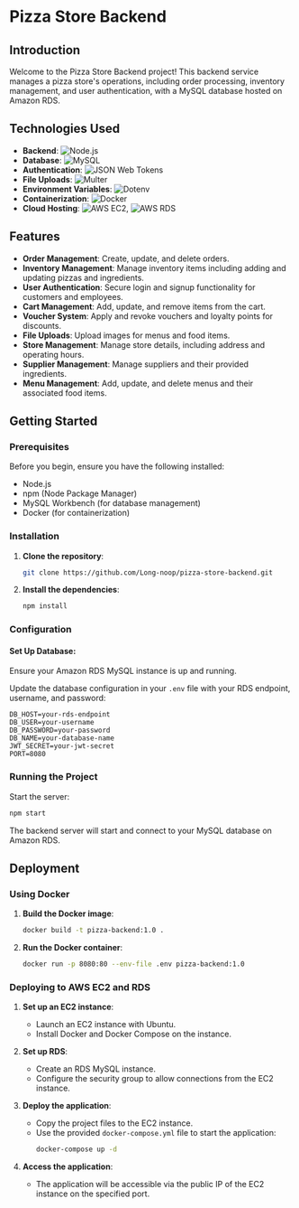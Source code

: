 # Pizza Store Backend

## Introduction
Welcome to the Pizza Store Backend project! This backend service manages a pizza store's operations, including order processing, inventory management, and user authentication, with a MySQL database hosted on Amazon RDS.

## Technologies Used
- **Backend**: ![Node.js](https://img.shields.io/badge/Node.js-339933?style=for-the-badge&logo=nodedotjs&logoColor=white)
- **Database**: ![MySQL](https://img.shields.io/badge/MySQL-4479A1?style=for-the-badge&logo=mysql&logoColor=white)
- **Authentication**: ![JSON Web Tokens](https://img.shields.io/badge/JWT-000000?style=for-the-badge&logo=jsonwebtokens&logoColor=white)
- **File Uploads**: ![Multer](https://img.shields.io/badge/Multer-FF5733?style=for-the-badge&logo=npm&logoColor=white)
- **Environment Variables**: ![Dotenv](https://img.shields.io/badge/Dotenv-ECD53F?style=for-the-badge&logo=dotenv&logoColor=black)
- **Containerization**: ![Docker](https://img.shields.io/badge/Docker-2496ED?style=for-the-badge&logo=docker&logoColor=white)
- **Cloud Hosting**: ![AWS EC2](https://img.shields.io/badge/AWS_EC2-FF9900?style=for-the-badge&logo=amazonaws&logoColor=white), ![AWS RDS](https://img.shields.io/badge/AWS_RDS-527FFF?style=for-the-badge&logo=amazonaws&logoColor=white)

## Features
- **Order Management**: Create, update, and delete orders.
- **Inventory Management**: Manage inventory items including adding and updating pizzas and ingredients.
- **User Authentication**: Secure login and signup functionality for customers and employees.
- **Cart Management**: Add, update, and remove items from the cart.
- **Voucher System**: Apply and revoke vouchers and loyalty points for discounts.
- **File Uploads**: Upload images for menus and food items.
- **Store Management**: Manage store details, including address and operating hours.
- **Supplier Management**: Manage suppliers and their provided ingredients.
- **Menu Management**: Add, update, and delete menus and their associated food items.

## Getting Started

### Prerequisites
Before you begin, ensure you have the following installed:
- Node.js
- npm (Node Package Manager)
- MySQL Workbench (for database management)
- Docker (for containerization)

### Installation
1. **Clone the repository**:
   ```bash
   git clone https://github.com/Long-noop/pizza-store-backend.git
   ```

2. **Install the dependencies**:
   ```bash
   npm install
   ```

### Configuration
#### Set Up Database:
Ensure your Amazon RDS MySQL instance is up and running.

Update the database configuration in your `.env` file with your RDS endpoint, username, and password:
```
DB_HOST=your-rds-endpoint
DB_USER=your-username
DB_PASSWORD=your-password
DB_NAME=your-database-name
JWT_SECRET=your-jwt-secret
PORT=8080
```

### Running the Project
Start the server:
```bash
npm start
```
The backend server will start and connect to your MySQL database on Amazon RDS.

## Deployment

### Using Docker
1. **Build the Docker image**:
   ```bash
   docker build -t pizza-backend:1.0 .
   ```

2. **Run the Docker container**:
   ```bash
   docker run -p 8080:80 --env-file .env pizza-backend:1.0
   ```

### Deploying to AWS EC2 and RDS
1. **Set up an EC2 instance**:
   - Launch an EC2 instance with Ubuntu.
   - Install Docker and Docker Compose on the instance.

2. **Set up RDS**:
   - Create an RDS MySQL instance.
   - Configure the security group to allow connections from the EC2 instance.

3. **Deploy the application**:
   - Copy the project files to the EC2 instance.
   - Use the provided `docker-compose.yml` file to start the application:
     ```bash
     docker-compose up -d
     ```

4. **Access the application**:
   - The application will be accessible via the public IP of the EC2 instance on the specified port.
